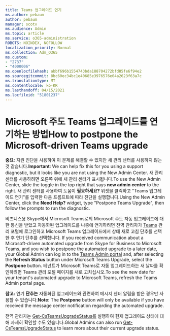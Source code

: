 ```yaml
---
title: Teams 업그레이드 연기
ms.author: pebaum
author: pebaum
manager: scotv
ms.audience: Admin
ms.topic: article
ms.service: o365-administration
ROBOTS: NOINDEX, NOFOLLOW
localization_priority: Normal
ms.collection: Adm_O365
ms.custom:
- "2737"
- "4000006"
ms.openlocfilehash: abbf696b1554743bda188704272bfd85fe6f94e2
ms.sourcegitcommit: 8bc60ec34bc1e40685e3976576e04a2623f63a7c
ms.translationtype: MT
ms.contentlocale: ko-KR
ms.lasthandoff: 04/15/2021
ms.locfileid: "51801237"
---
```

# <a name="how-to-postpone-the-microsoft-driven-teams-upgrade"></a><span data-ttu-id="f2961-102">Microsoft 주도 Teams 업그레이드를 연기하는 방법</span><span class="sxs-lookup"><span data-stu-id="f2961-102">How to postpone the Microsoft-driven Teams upgrade</span></span>

<span data-ttu-id="f2961-103">**중요:** 지원 진단을 사용하여 이 문제를 해결할 수 있지만 새 관리 센터를 사용하지 않는 것 같습니다.</span><span class="sxs-lookup"><span data-stu-id="f2961-103">**Important**: We can help fix this for you using a support diagnostic, but it looks like you are not using the New Admin Center.</span></span> <span data-ttu-id="f2961-104">새 관리 센터를 사용하려면 오른쪽 위에 새 관리  센터가 표시됩니다.</span><span class="sxs-lookup"><span data-stu-id="f2961-104">To use the New Admin Center, slide the toggle in the top right that says **new admin center** to the right.</span></span> <span data-ttu-id="f2961-105">새 관리 센터를 사용하여 도움이 **필요하세요?** 위젯을 클릭하고 "Teams 업그레이드 연기"를 입력한 다음 프롬프트에 따라 진단을 실행합니다.</span><span class="sxs-lookup"><span data-stu-id="f2961-105">Using the New Admin Center, click the **Need Help?** widget, type "Postpone Teams Upgrade", then follow the prompts to run the diagnostic.</span></span>

<span data-ttu-id="f2961-106">비즈니스용 Skype에서 Microsoft Teams로의 Microsoft 주도 자동 업그레이드에 대한 통신을 받았고 자동화된 업그레이드를 나중에 연기하려면 전역 관리자가 [Teams](https://admin.teams.microsoft.com/dashboard) 관리 포털에 로그인하고 Microsoft Teams 업그레이드에서 상태  새로 고침 단추를 선택한 후 연기 단추를 선택합니다. </span><span class="sxs-lookup"><span data-stu-id="f2961-106">If you received communication about a Microsoft-driven automated upgrade from Skype for Business to Microsoft Teams, and you wish to postpone the automated upgrade to a later date, your Global Admin can log in to the [Teams Admin portal](https://admin.teams.microsoft.com/dashboard) and, after selecting the **Refresh Status** button under Microsoft Teams Upgrade, select the **Postpone** button.</span></span> <span data-ttu-id="f2961-107">테넌트가 Microsoft Teams로 자동 업그레이드하는 새 날짜를 확인하려면 Teams 관리 포털 페이지를 새로 고치십시오.</span><span class="sxs-lookup"><span data-stu-id="f2961-107">To see the new date for your tenant's automated upgrade to Microsoft Teams, refresh the Teams Admin portal page.</span></span>

<span data-ttu-id="f2961-108">**참고:** 연기 **단추는** 자동화된 업그레이드와 관련하여 메시지 센터 알림을 받은 경우만 사용할 수 있습니다.</span><span class="sxs-lookup"><span data-stu-id="f2961-108">**Note:** The **Postpone** button will only be available if you have received the message center notification regarding the automated upgrade.</span></span> 

<span data-ttu-id="f2961-109">전역 관리자는 [Get-CsTeamsUpgradeStatus를](https://docs.microsoft.com/powershell/module/skype/get-csteamsupgradestatus?view=skype-ps) 실행하여 현재 업그레이드 상태에 대해 자세히 확인할 수도 있습니다.</span><span class="sxs-lookup"><span data-stu-id="f2961-109">Global Admins can also run [Get-CsTeamsUpgradeStatus](https://docs.microsoft.com/powershell/module/skype/get-csteamsupgradestatus?view=skype-ps) to learn more about their current upgrade status.</span></span>
